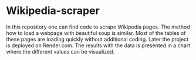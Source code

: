 # Wikipedia-scraper
In this repository one can find code to scrape Wikipedia pages.
The method how to load a webpage with beautiful soup is similar.
Most of the tables of these pages are loading quickly without additional coding. Later the project is deployed on Render.com. 
The results with the data is presented in a chart where the different values can be visualized.
